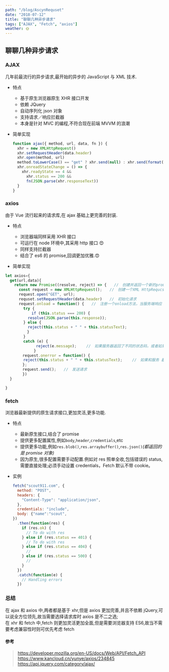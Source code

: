 ```yaml
---
path: "/blog/AscynRequset"
date: "2018-07-12"
title: "聊聊几种异步请求"
tags: ["AJAX", "Fetch", "axios"]
weather: 🌞
---
```


## 聊聊几种异步请求

### AJAX

几年前最流行的异步请求,最开始的异步的 JavaScript 与 XML 技术.

- 特点
  - 基于原生浏览器原生 XHR 接口开发
  - 依赖 JQuery
  - 自动序列化 json 对象
  - 支持请求／响应拦截器
  - 本身是针对 MVC 的编程,不符合现在前端 MVVM 的浪潮
- 简单实现

  ```js
  function ajax({ method, url, data, fn }) {
    xhr = new XMLHttpRequest()
    xhr.setRequestHeader(data.header)
    xhr.open(method, url)
    method.toLowerCase() == "get" ? xhr.send(null) : xhr.send(format(data.body)) //format 根据content-type执行,包括序列化,格式化
    xhr.onreadStateChange = () => {
      xhr.readyState == 4 &&
        xhr.status == 200 &&
        fn(JSON.parse(xhr.responseText))
    }
  }
  ```

### axios

由于 Vue 流行起来的请求库,在 ajax 基础上更完善的封装.

- 特点

  - 浏览器端同样采用 XHR 接口
  - 可运行在 node 环境中,其采用 http 接口 😍
  - 同样支持拦截器
  - 结合了 es6 的 promise,回调更加优雅.😍

- 简单实现

```js
let axios={
  get(url,data){
    return new Promise((resolve, reject) => {　　//　创建并返回一个新的promise对象 　　
      const request = new XMLHttpRequest();　　//　创建一个XML HttpRequcst 对象
      request.open("GET", url);
      requset.setRequestHeader(data.header)　　//　初始化请求
      request.onload = function() {　　//　注册一个onload方法，当服务端响应 后会被调用 　　　　
        try { 　　　　
          　if (this.status === 200) {　　
          resolve(JSON.parse(this.response));　　　　
        } else { 　　　　　　　　
          reject(this.status + " " + this.statusText); 　　　　
        　} 　　　　
        }
        catch (e) { 　　　　
            　reject(e.message); 　　//　如果服务器返回了不同的状态码，或者如果 在解析JSON字符串时发生了异常，则对该promise执行reject方法注意
      　　　　}
      　request.onerror = function() { 　　　　　
        reject(this.status + " " + this.statusText); 　　//　如果和服务 器端通信过程中发生了错误，则对该promise执行reject方法 　　　
      　};
      　request.send();　　//　发送请求 　　
    　  })
  }

}
```

### fetch

浏览器最新提供的原生请求接口,更加灵活,更多功能.

- 特点

  - 最新原生接口,结合了 promise
  - 提供更多配置属性,例如`body`,`header`,`credentials`,etc
  - 提供更多功能,例如`res.blob()`,`res.arraybuffer()`,`res.json()`_(都返回的是 promise 对象)_
  - 因为原生,很多配置需要手动配置.例如对 res 照单全收,包括错误的 status,需要直接处理;必须手动设置 credentials，Fetch 默认不带 cookie。

- 实例

  ```js
  fetch("scout911.com", {
    method: "POST",
    headers: {
      "Content-Type": "application/json",
    },
    credentials: "include",
    body: {"name":"scout",
  })
    .then(function(res) {
      if (res.ok) {
        // To do with res
      } else if (res.status == 401) {
        // To do with res
      } else if (res.status == 404) {
        //
      } else if (res.status == 500) {
        //
      }
    })
    .catch(function(e) {
      // Handling errors
    })
  ```

### 总结

在 ajax 和 axios 中,两者都是基于 xhr,但是 axios 更加完善,并且不依赖 jQuery,可以说全方位领先,故当需要选择请求库时 axios 是不二之选;  
在 xhr 和 fetch 中,fetch 则更加灵活更加全面,但是需要浏览器支持 ES6,故当不需要考虑兼容性时则可优先考虑 fetch

#### 参考

> https://developer.mozilla.org/en-US/docs/Web/API/Fetch_API  
> https://www.kancloud.cn/yunye/axios/234845  
> https://api.jquery.com/category/ajax/
